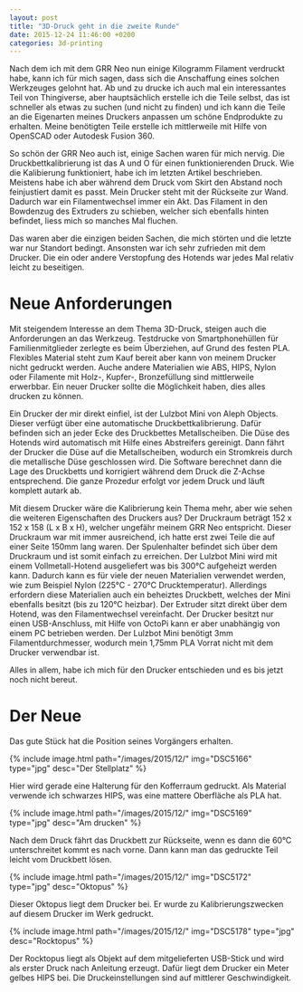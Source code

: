 ```yaml
---
layout: post
title: "3D-Druck geht in die zweite Runde"
date: 2015-12-24 11:46:00 +0200
categories: 3d-printing
---
```

Nach dem ich mit dem GRR Neo nun einige Kilogramm Filament verdruckt habe, kann ich für mich sagen, dass sich die Anschaffung eines solchen Werkzeuges gelohnt hat. Ab und zu drucke ich auch mal ein interessantes Teil von Thingiverse, aber hauptsächlich erstelle ich die Teile selbst, das ist schneller als etwas zu suchen (und nicht zu finden) und ich kann die Teile an die Eigenarten meines Druckers anpassen um schöne Endprodukte zu erhalten. Meine benötigten Teile erstelle ich mittlerweile mit Hilfe von OpenSCAD oder Autodesk Fusion 360.

So schön der GRR Neo auch ist, einige Sachen waren für mich nervig. Die Druckbettkalibrierung ist das A und O für einen funktionierenden Druck. Wie die Kalibierung funktioniert, habe ich im letzten Artikel beschrieben. Meistens habe ich aber während dem Druck vom Skirt den Abstand noch feinjustiert damit es passt. Mein Drucker steht mit der Rückseite zur Wand. Dadurch war ein Filamentwechsel immer ein Akt. Das Filament in den Bowdenzug des Extruders zu schieben, welcher sich ebenfalls hinten befindet, liess mich so manches Mal fluchen.

Das waren aber die einzigen beiden Sachen, die mich störten und die letzte war nur Standort bedingt. Ansonsten war ich sehr zufrieden mit dem Drucker. Die ein oder andere Verstopfung des Hotends war jedes Mal relativ leicht zu beseitigen.

# Neue Anforderungen
Mit steigendem Interesse an dem Thema 3D-Druck, steigen auch die Anforderungen an das Werkzeug. Testdrucke von Smartphonehüllen für Familienmitglieder zerlegte es beim Überziehen, auf Grund des festen PLA. Flexibles Material steht zum Kauf bereit aber kann von meinem Drucker nicht gedruckt werden. Auche andere Materialien wie ABS, HIPS, Nylon oder Filamente mit Holz-, Kupfer-, Bronzefüllung sind mittlerweile erwerbbar. Ein neuer Drucker sollte die Möglichkeit haben, dies alles drucken zu können.

Ein Drucker der mir direkt einfiel, ist der Lulzbot Mini von Aleph Objects. Dieser verfügt über eine automatische Druckbettkalibrierung. Dafür befinden sich an jeder Ecke des Druckbettes Metallscheiben. Die Düse des Hotends wird automatisch mit Hilfe eines Abstreifers gereinigt. Dann fährt der Drucker die Düse auf die Metallscheiben, wodurch ein Stromkreis durch die metallische Düse geschlossen wird. Die Software berechnet dann die Lage des Druckbetts und korrigiert während dem Druck die Z-Achse entsprechend. Die ganze Prozedur erfolgt vor jedem Druck und läuft komplett autark ab.

Mit diesem Drucker wäre die Kalibrierung kein Thema mehr, aber wie sehen die weiteren Eigenschaften des Druckers aus? Der Druckraum beträgt 152 x 152 x 158 (L x B x H), welcher ungefähr meinem GRR Neo entspricht. Dieser Druckraum war mit immer ausreichend, ich hatte erst zwei Teile die auf einer Seite 150mm lang waren. Der Spulenhalter befindet sich über dem Druckraum und ist somit einfach zu erreichen. Der Lulzbot Mini wird mit einem Vollmetall-Hotend ausgeliefert was bis 300°C aufgeheizt werden kann. Dadurch kann es für viele der neuen Materialien verwendet werden, wie zum Beispiel Nylon (225°C - 270°C Drucktemperatur). Allerdings erfordern diese Materialien auch ein beheiztes Druckbett, welches der Mini ebenfalls besitzt (bis zu 120°C heizbar). Der Extruder sitzt direkt über dem Hotend, was den Filamentwechsel vereinfacht. Der Drucker besitzt nur einen USB-Anschluss, mit Hilfe von OctoPi kann er aber unabhängig von einem PC betrieben werden. Der Lulzbot Mini benötigt 3mm Filamentdurchmesser, wodurch mein 1,75mm PLA Vorrat nicht mit dem Drucker verwendbar ist.

Alles in allem, habe ich mich für den Drucker entschieden und es bis jetzt noch nicht bereut.

# Der Neue
Das gute Stück hat die Position seines Vorgängers erhalten.

{% include image.html path="/images/2015/12/" img="DSC5166" type="jpg" desc="Der Stellplatz" %}

Hier wird gerade eine Halterung für den Kofferraum gedruckt. Als Material verwende ich schwarzes HIPS, was eine mattere Oberfläche als PLA hat.

{% include image.html path="/images/2015/12/" img="DSC5169" type="jpg" desc="Am drucken" %}

Nach dem Druck fährt das Druckbett zur Rückseite, wenn es dann die 60°C unterschreitet kommt es nach vorne. Dann kann man das gedruckte Teil leicht vom Druckbett lösen.

{% include image.html path="/images/2015/12/" img="DSC5172" type="jpg" desc="Oktopus" %}

Dieser Oktopus liegt dem Drucker bei. Er wurde zu Kalibrierungszwecken auf diesem Drucker im Werk gedruckt.

{% include image.html path="/images/2015/12/" img="DSC5178" type="jpg" desc="Rocktopus" %}

Der Rocktopus liegt als Objekt auf dem mitgelieferten USB-Stick und wird als erster Druck nach Anleitung erzeugt. Dafür liegt dem Drucker ein Meter gelbes HIPS bei. Die Druckeinstellungen sind auf mittlerer Geschwindigkeit.